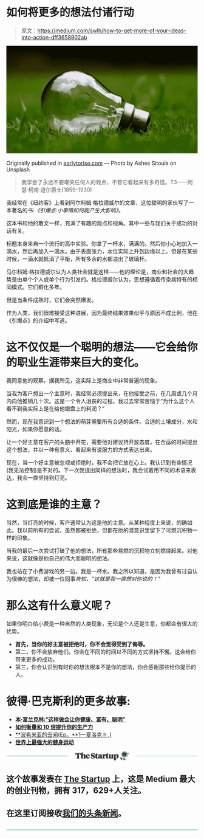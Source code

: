 # 如何将更多的想法付诸行动

> 原文：<https://medium.com/swlh/how-to-get-more-of-your-ideas-into-action-dff3658902ab>

![](img/832fccb3ba49508bb61715b3a97fa2fc.png)

Originally published in [earlytorise.com](https://www.earlytorise.com/how-to-get-more-of-your-ideas-into-action/) — Photo by Ashes Sitoula on Unsplash

> 我学会了永远不要嘲笑任何人的观点，不管它看起来有多奇怪。T3——阿瑟·柯南·道尔爵士(1859-1930)

我经常在《纽约客》上看到阿尔科姆·格拉德威尔的文章，这位聪明的家伙写了一本著名的书:*《引爆点:小事情如何能产生大影响》。*

这本书和他的散文一样，充满了有趣的观点和视角。其中一些与我们关于成功的对话有关。

标题本身来自一个流行的高中实验。你拿了一杯水，满满的。然后你小心地加入一滴水，然后再加入一滴水。由于表面张力，水位实际上升到边缘以上。但是在某些时候，一滴水就抵消了平衡，所有多余的水都溢出了玻璃杯。

马尔科姆·格拉德威尔认为人类社会就是这样——他的理论是，商业和社会的大趋势是由单个个人或单个行为引发的。格拉德威尔认为，思想遵循着传染病特有的相同模式。它们孵化多年。

但是当条件成熟时，它们会突然爆发。

作为人类，我们很难接受这种进展，因为最终结果效果似乎与原因不成比例，他在《引爆点》的介绍中写道。

# 这不仅仅是一个聪明的想法——它会给你的职业生涯带来巨大的变化。

我同意他的观察。据我所见，这实际上是商业中非常普遍的现象。

当我为客户想出一个主意时，我经常必须提出来，在他接受之前，在几周或几个月内向他推销几十次。这是一个令人沮丧的过程。我过去常常苦恼于“为什么这个人看不到我实际上是在给他银盘上的利润？”

然而，现在我意识到一个想法的萌芽需要所有合适的条件。合适的土壤成分，水和阳光，如果你愿意的话。

让一个好主意在客户的头脑中开花，需要他对建议持开放态度，在合适的时间提出这个想法，并以一种有意义、看起来有说服力的方式表达出来。

现在，当一个好主意被忽视或拒绝时，我不会把它放在心上。我认识到有些情况(我无法控制)是不对的。下一次我提出同样的想法时，我会试着用不同的术语来表达，我会一直坚持到灯亮。

# 这到底是谁的主意？

当然，当灯亮的时候，客户通常认为这是他的主意。从某种程度上来说，的确如此。我以前所有的尝试，虽然都被拒绝，但都在他的潜意识里留下了可燃沉积物一样的印象。

当我的最后一次尝试打破了他的想法，所有那些易燃的沉积物立刻燃烧起来。对他来说，这就像是他自己的伟大而聪明的想法。

我也站在了小费游戏的另一边。我是一杯水。我之所以知道，是因为我曾有过自认为很棒的想法，却被一位同事*告知，“这就是我一直想对你说的！”*

# 那么这有什么意义呢？

如果你明白给小费是一种自然的人类现象，无论是个人还是生意，你都会有很大的优势。

*   **首先，当你的好主意被拒绝时，你不会觉得受到了侮辱。**
*   第二，你不会放弃他们。你会在不同的时间以不同的方式坚持不懈。这会给你带来更多的成功。
*   第三，你会认识到有时你的想法根本不是你的想法，你会感谢那些给你提示的人。

# 彼得·巴克斯利的更多故事:

*   [**本·富兰克林:“这样做会让你健康、富有、聪明”**](/@peterbaxley/doing-this-will-make-you-healthy-wealthy-and-wise-ben-franklin-51b556274f8a)
*   [**如何衡量和 10 倍提升你的生产力**](/@peterbaxley/how-to-measure-and-10x-your-productivity-ceda485586a5)
*   [**波希米亚的丑闻(Ep。**1—夏洛克 h .)](/@peterbaxley/a-scandal-in-bohemia-ep-1-sherlock-h-72aa368183ff)
*   [**世界上最强大的健身运动**](/@peterbaxley/the-worlds-most-powerful-workout-c1b5ad1a6414)

[![](img/308a8d84fb9b2fab43d66c117fcc4bb4.png)](https://medium.com/swlh)

## 这个故事发表在 [The Startup](https://medium.com/swlh) 上，这是 Medium 最大的创业刊物，拥有 317，629+人关注。

## 在这里订阅接收[我们的头条新闻](http://growthsupply.com/the-startup-newsletter/)。

[![](img/b0164736ea17a63403e660de5dedf91a.png)](https://medium.com/swlh)
